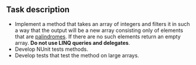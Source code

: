 ## Task description ##

 - Implement a method that takes an array of integers and filters it in such a way that the output will be a new array consisting only of elements that are [palindromes](https://gitlab.com/epam-autocode-tasks/palindromic-number.git). If there are no such elements return an empty array. **Do not use LINQ queries and delegates**.        
 - Develop NUnit tests methods.   
 - Develop tests that test the method on large arrays.  